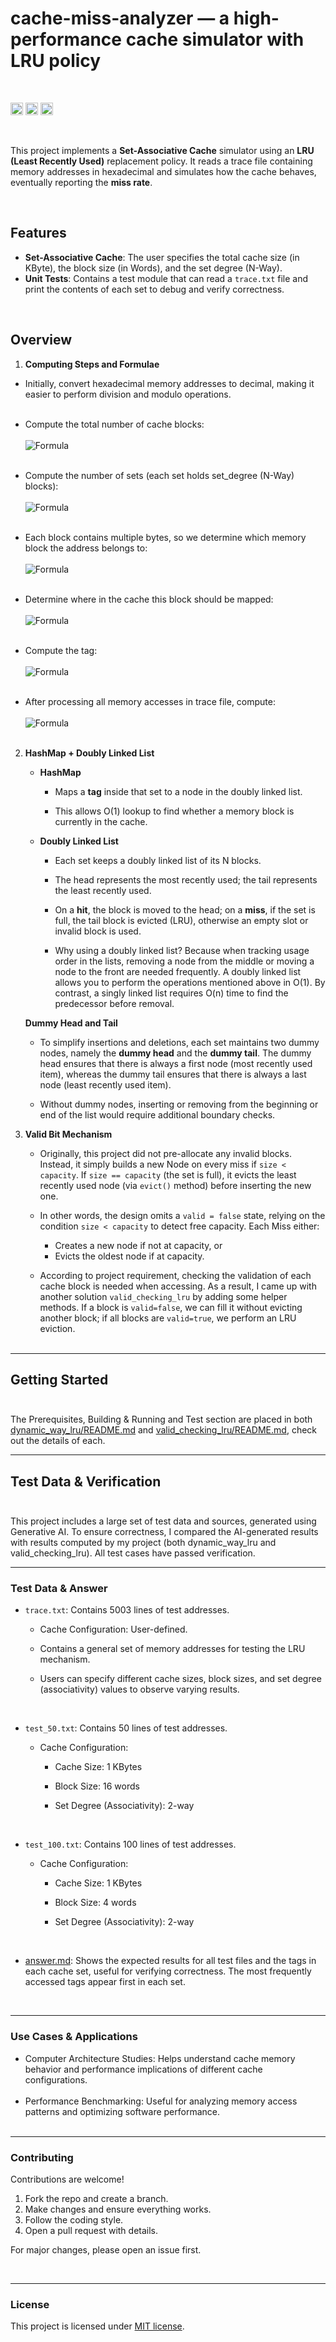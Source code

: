 # cache-miss-analyzer &mdash; a high-performance cache simulator with LRU policy

<br>

[<img alt="github" src="https://img.shields.io/badge/mellivorandy-cache--miss--analyzer?style=for-the-badge&logo=GitHub&label=GitHub&color=%2387CEEB" height="20">](https://github.com/mellivorandy)
[<img alt="ci" src="https://github.com/mellivorandy/cache-miss-analyzer/actions/workflows/CI.yml/badge.svg" height="20">](https://github.com/mellivorandy/cache-miss-analyzer/actions)
[<img alt="license" src="https://img.shields.io/github/license/mellivorandy/cache-miss-analyzer?style=for-the-badge&logo=GITHUB&color=light%20green" height="20">](https://github.com/mellivorandy/cache-miss-analyzer?tab=MIT-1-ov-file#readme)

<br>

This project implements a **Set-Associative Cache** simulator using an **LRU (Least Recently Used)** replacement policy. It reads a trace file containing memory addresses in hexadecimal and simulates how the cache behaves, eventually reporting the **miss rate**.

<br>

## Features

- **Set-Associative Cache**: The user specifies the total cache size (in KByte), the block size (in Words), and the set degree (N-Way).    
- **Unit Tests**: Contains a test module that can read a `trace.txt` file and print the contents of each set to debug and verify correctness.

<br>

## Overview

1. **Computing Steps and Formulae**

- Initially, convert hexadecimal memory addresses to decimal, making it easier to perform division and modulo operations.
<br><br>

- Compute the total number of cache blocks:
<br><br>
![Formula](https://raw.githubusercontent.com/mellivorandy/cache-miss-analyzer/refs/heads/main/docs/image_formulae/0.png)
<br><br>

- Compute the number of sets (each set holds set_degree (N-Way) blocks):
<br><br>
![Formula](https://raw.githubusercontent.com/mellivorandy/cache-miss-analyzer/refs/heads/main/docs/image_formulae/1.png)
<br><br>

- Each block contains multiple bytes, so we determine which memory block the address belongs to:
<br><br>
![Formula](https://raw.githubusercontent.com/mellivorandy/cache-miss-analyzer/refs/heads/main/docs/image_formulae/2.png)
<br><br>

- Determine where in the cache this block should be mapped:
<br><br>
![Formula](https://raw.githubusercontent.com/mellivorandy/cache-miss-analyzer/refs/heads/main/docs/image_formulae/3.png)
<br><br>

- Compute the tag:
<br><br>
![Formula](https://raw.githubusercontent.com/mellivorandy/cache-miss-analyzer/refs/heads/main/docs/image_formulae/4.png)
<br><br>

- After processing all memory accesses in trace file, compute:
<br><br>
![Formula](https://raw.githubusercontent.com/mellivorandy/cache-miss-analyzer/refs/heads/main/docs/image_formulae/5.png)
<br><br>

2. **HashMap + Doubly Linked List**  
   - **HashMap**  
     - Maps a **tag** inside that set to a node in the doubly linked list. 
 
     - This allows O(1) lookup to find whether a memory block is currently in the cache.  
   
   - **Doubly Linked List**  
     - Each set keeps a doubly linked list of its N blocks.  
     
     - The head represents the most recently used; the tail represents the least recently used.  
     
     - On a **hit**, the block is moved to the head; on a **miss**, if the set is full, the tail block is evicted (LRU), otherwise an empty slot or invalid block is used.

     - Why using a doubly linked list? Because when tracking usage order in the lists, removing a node from the middle or moving a node to the front are needed frequently. A doubly linked list allows you to perform the operations mentioned above in O(1). By contrast, a singly linked list requires O(n) time to find the predecessor before removal.
    
    **Dummy Head and Tail**  
    - To simplify insertions and deletions, each set maintains two dummy nodes, namely the **dummy head** and the **dummy tail**. The dummy head ensures that there is always a first node (most recently used item), whereas the dummy tail ensures that there is always a last node (least recently used item). 
      
    - Without dummy nodes, inserting or removing from the beginning or end of the list would require additional boundary checks.
  
3. **Valid Bit Mechanism**  
   - Originally, this project did not pre-allocate any invalid blocks. Instead, it simply builds a new Node on every miss if `size < capacity`. If `size == capacity` (the set is full), it evicts the least recently used node (via `evict()` method) before inserting the new one.

    - In other words, the design omits a `valid = false` state, relying on the condition `size < capacity` to detect free capacity. Each Miss either:
        - Creates a new node if not at capacity, or  
        - Evicts the oldest node if at capacity.

    - According to project requirement, checking the validation of each cache block is needed when accessing. As a result, I came up with another solution `valid_checking_lru` by adding some helper methods. If a block is `valid=false`, we can fill it without evicting another block; if all blocks are `valid=true`, we perform an LRU eviction. <br><br>

---

## Getting Started <br><br>

The Prerequisites, Building & Running and Test section are placed in both <a href="https://github.com/mellivorandy/cache-miss-analyzer/blob/main/dynamic_way_lru/README.md">dynamic_way_lru/README.md</a> and <a href="https://github.com/mellivorandy/cache-miss-analyzer/blob/main/valid_checking_lru/README.md">valid_checking_lru/README.md</a>, check out the details of each.

---

## Test Data & Verification <br><br>
This project includes a large set of test data and sources, generated using Generative AI. To ensure correctness, I compared the AI-generated results with results computed by my project (both dynamic_way_lru and valid_checking_lru). All test cases have passed verification.
<br>

---

### Test Data & Answer
- `trace.txt`: Contains 5003 lines of test addresses.

  - Cache Configuration: User-defined.

  - Contains a general set of memory addresses for  testing the LRU mechanism.

  - Users can specify different cache sizes, block sizes, and set degree (associativity) values to observe varying results.

<br>

- `test_50.txt`: Contains 50 lines of test addresses.

  - Cache Configuration:

    - Cache Size: 1 KBytes

    - Block Size: 16 words

    - Set Degree (Associativity): 2-way

<br>

- `test_100.txt`: Contains 100 lines of test addresses.

  - Cache Configuration:

      - Cache Size: 1 KBytes

      - Block Size: 4 words

      - Set Degree (Associativity): 2-way

<br>

- <a href="https://github.com/mellivorandy/cache-miss-analyzer/blob/main/data/answer.md">answer.md</a>: Shows the expected results for all test files and the tags in each cache set, useful for verifying correctness. The most frequently accessed tags appear first in each set.

<br>

---

### Use Cases & Applications

- Computer Architecture Studies: Helps understand cache memory behavior and performance implications of different cache configurations.
<br><br>
- Performance Benchmarking: Useful for analyzing memory access patterns and optimizing software performance.
<br><br>

---

### Contributing

Contributions are welcome!  

1. Fork the repo and create a branch.  
2. Make changes and ensure everything works.  
3. Follow the coding style.  
4. Open a pull request with details.  

For major changes, please open an issue first.

<br>

---

### License

This project is licensed under <a href="https://github.com/mellivorandy/cache-miss-analyzer?tab=MIT-1-ov-file#readme">MIT license</a>.
